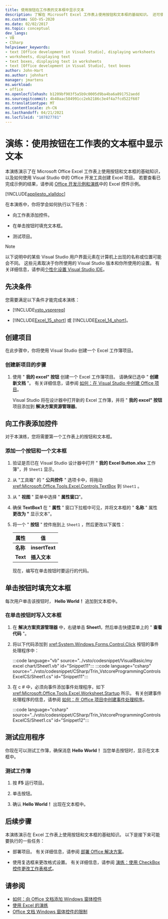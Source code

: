 ```yaml
---
title: 使用按钮在工作表的文本框中显示文本
description: 了解在 Microsoft Excel 工作表上使用按钮和文本框的基础知识。 还可使用 Visual Studio 中的 Office 开发工具创建 Excel 项目。
ms.custom: SEO-VS-2020
ms.date: 02/02/2017
ms.topic: conceptual
dev_langs:
- VB
- CSharp
helpviewer_keywords:
- text [Office development in Visual Studio], displaying worksheets
- worksheets, displaying text
- text boxes, displaying text in worksheets
- text [Office development in Visual Studio], text boxes
author: John-Hart
ms.author: johnhart
manager: jmartens
ms.workload:
- office
ms.openlocfilehash: b1209bf903f5a5b9c0005d9ba4ba6a891752aedd
ms.sourcegitcommit: 4b40aac584991cc2eb2186c3e4f4a7fcd522f607
ms.translationtype: MT
ms.contentlocale: zh-CN
ms.lasthandoff: 04/21/2021
ms.locfileid: "107827781"
---
```

# <a name="walkthrough-display-text-in-a-text-box-in-a-worksheet-using-a-button"></a>演练：使用按钮在工作表的文本框中显示文本
  本演练演示了在 Microsoft Office Excel 工作表上使用按钮和文本框的基础知识，以及如何使用 Visual Studio 中的 Office 开发工具创建 Excel 项目。 若要查看已完成示例的结果，请参阅 [Office 开发示例和演练](../vsto/office-development-samples-and-walkthroughs.md)中的 Excel 控件示例。

 [!INCLUDE[appliesto_xlalldoc](../vsto/includes/appliesto-xlalldoc-md.md)]

 在本演练中，你将学会如何执行以下任务：

- 向工作表添加控件。

- 在单击按钮时填充文本框。

- 测试项目。

> [!NOTE]
> 以下说明中的某些 Visual Studio 用户界面元素在计算机上出现的名称或位置可能会不同。 这些元素取决于你所使用的 Visual Studio 版本和你所使用的设置。 有关详细信息，请参阅[个性化设置 Visual Studio IDE](../ide/personalizing-the-visual-studio-ide.md)。

## <a name="prerequisites"></a>先决条件
 您需要满足以下条件才能完成本演练：

- [!INCLUDE[vsto_vsprereq](../vsto/includes/vsto-vsprereq-md.md)]

- [!INCLUDE[Excel_15_short](../vsto/includes/excel-15-short-md.md)] 或 [!INCLUDE[Excel_14_short](../vsto/includes/excel-14-short-md.md)]。

## <a name="create-the-project"></a>创建项目
 在此步骤中，你将使用 Visual Studio 创建一个 Excel 工作簿项目。

### <a name="to-create-a-new-project"></a>创建新项目的步骤

1. 使用 " **我的 excel" 按钮** 创建一个 Excel 工作簿项目。 请确保已选中 " **创建新文档** "。 有关详细信息，请参阅 [如何：在 Visual Studio 中创建 Office 项目](../vsto/how-to-create-office-projects-in-visual-studio.md)。

     Visual Studio 将在设计器中打开新的 Excel 工作簿，并将 " **我的 excel" 按钮** 项目添加到 **解决方案资源管理器**。

## <a name="add-controls-to-the-worksheet"></a>向工作表添加控件
 对于本演练，您将需要第一个工作表上的按钮和文本框。

### <a name="to-add-a-button-and-a-text-box"></a>添加一个按钮和一个文本框

1. 验证是否已在 Visual Studio 设计器中打开 " **我的 Excel Button.xlsx** 工作簿"，并 `Sheet1` 显示。

2. 从 "工具箱" 的 " **公共控件** " 选项卡中，将拖动 <xref:Microsoft.Office.Tools.Excel.Controls.TextBox> 到 `Sheet1` 。

3. 从 " **视图** " 菜单中选择 " **属性窗口**"。

4. 确保 **TextBox1** 在 " **属性** " 窗口下拉框中可见，并将文本框的 " **名称** " 属性 **更改为 "** 显示文本"。

5. 将一个 " **按钮** " 控件拖到上 `Sheet1` ，然后更改以下属性：

   |属性|值|
   |--------------|-----------|
   |**名称**|**insertText**|
   |**Text**|**插入文本**|

   现在，编写在单击按钮时要运行的代码。

## <a name="populate-the-text-box-when-the-button-is-clicked"></a>单击按钮时填充文本框
 每次用户单击该按钮时， **Hello World！** 追加到文本框中。

### <a name="to-write-to-the-text-box-when-the-button-is-clicked"></a>在单击按钮时写入文本框

1. 在 **解决方案资源管理器** 中，右键单击 **Sheet1**，然后单击快捷菜单上的 " **查看代码** "。

2. 将以下代码添加到 <xref:System.Windows.Forms.Control.Click> 按钮的事件处理程序中：

     :::code language="vb" source="../vsto/codesnippet/VisualBasic/my excel chart/Sheet1.vb" id="Snippet11":::
     :::code language="csharp" source="../vsto/codesnippet/CSharp/Trin_VstcoreProgrammingControlsExcelCS/Sheet1.cs" id="Snippet11":::

3. 在 c # 中，必须向事件添加事件处理程序，如下 <xref:Microsoft.Office.Tools.Excel.Worksheet.Startup> 所示。 有关创建事件处理程序的信息，请参阅 [如何：在 Office 项目中创建事件处理程序](../vsto/how-to-create-event-handlers-in-office-projects.md)。

     :::code language="csharp" source="../vsto/codesnippet/CSharp/Trin_VstcoreProgrammingControlsExcelCS/Sheet1.cs" id="Snippet12":::

## <a name="test-the-application"></a>测试应用程序
 你现在可以测试工作簿，确保消息 **Hello World！** 当您单击按钮时，显示在文本框中。

### <a name="to-test-your-workbook"></a>测试工作簿

1. 按 **F5** 运行项目。

2. 单击按钮。

3. 确认 **Hello World！** 出现在文本框中。

## <a name="next-steps"></a>后续步骤
 本演练演示在 Excel 工作表上使用按钮和文本框的基础知识。 以下是接下来可能要执行的一些任务：

- 部署项目。 有关详细信息，请参阅 [部署 Office 解决方案](../vsto/deploying-an-office-solution.md)。

- 使用复选框来更改格式设置。 有关详细信息，请参阅 [演练：使用 CheckBox 控件更改工作表格式](../vsto/walkthrough-changing-worksheet-formatting-using-checkbox-controls.md)。

## <a name="see-also"></a>请参阅
- [如何：向 Office 文档添加 Windows 窗体控件](../vsto/how-to-add-windows-forms-controls-to-office-documents.md)
- [使用 Excel 的演练](../vsto/walkthroughs-using-excel.md)
- [Office 文档 Windows 窗体控件的限制](../vsto/limitations-of-windows-forms-controls-on-office-documents.md)
